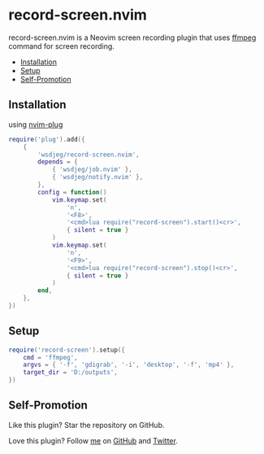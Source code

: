 # record-screen.nvim

record-screen.nvim is a Neovim screen recording plugin that uses [ffmpeg](https://www.ffmpeg.org/) command for screen recording.

<!-- vim-markdown-toc GFM -->

* [Installation](#installation)
* [Setup](#setup)
* [Self-Promotion](#self-promotion)

<!-- vim-markdown-toc -->

## Installation

using [nvim-plug](https://github.com/wsdjeg/nvim-plug)

```lua
require('plug').add({
    {
        'wsdjeg/record-screen.nvim',
        depends = {
            { 'wsdjeg/job.nvim' },
            { 'wsdjeg/notify.nvim' },
        },
        config = function()
            vim.keymap.set(
                'n',
                '<F8>',
                '<cmd>lua require("record-screen").start()<cr>',
                { silent = true }
            )
            vim.keymap.set(
                'n',
                '<F9>',
                '<cmd>lua require("record-screen").stop()<cr>',
                { silent = true }
            )
        end,
    },
})
```

## Setup

```lua
require('record-screen').setup({
    cmd = 'ffmpeg',
    argvs = { '-f', 'gdigrab', '-i', 'desktop', '-f', 'mp4' },
    target_dir = 'D:/outputs',
})
```

## Self-Promotion

Like this plugin? Star the repository on
GitHub.

Love this plugin? Follow [me](https://wsdjeg.net/) on
[GitHub](https://github.com/wsdjeg) and
[Twitter](http://twitter.com/wsdtty).
